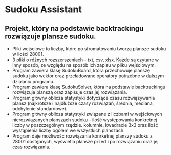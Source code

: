 # Sudoku Assistant

## Projekt, który na podstawie backtrackingu rozwiązuje plansze sudoku.
* Pliki wejściowe to liczby, które po sfromatowaniu tworzą plansze sudoku w ilości 28001.
* 3 pliki o różnych rozszerszeniach - txt, csv, xlsx. Każde są czytane w inny sposób, ze względu na sposób ich zapisu w pliku wejściowym.
* Program zawiera klasę SudokuBoard, która przechowuje planszę sudoku jako wektor oraz przeładowane operatory potrzebne w dalszym działaniu programu.
* Program zawiera klasę SudokuSolver, która na podstawie backtrackingu rozwiązuje planszą oraz zapisuje czas jej rozwiązania.
* Program główny oblicza statystyki dotyczące czasu rozwiązywania plansz (najkrótsze i najdłuższe czasy rozwiązań, średnia, mediana, odchylenie standardowe).
* Program główny oblicza statystyki związane z liczbami w wejściowych nierozwiązanych planszach sudoku - ilość występowania konkretnej liczby w poszczególnym rzędzie. kolumnie, kwadracie 3x3 oraz ilość wystąpienia liczby ogółem we wszystkich planszach.
* Program daje możliwość rozwiązania konrketnej planszy sudoku z 28001 dostępnych, wyświetla plansze przed i po rozwiązaniu oraz jej czas rozwiązania.
